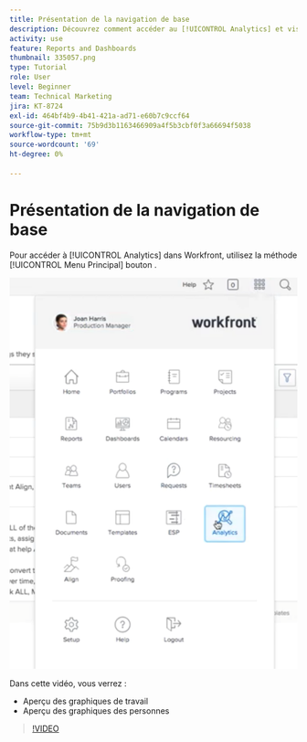 ```yaml
---
title: Présentation de la navigation de base
description: Découvrez comment accéder au [!UICONTROL Analytics] et visualisez un aperçu des graphiques de travail et des graphiques de personnes dans Workfront.
activity: use
feature: Reports and Dashboards
thumbnail: 335057.png
type: Tutorial
role: User
level: Beginner
team: Technical Marketing
jira: KT-8724
exl-id: 464bf4b9-4b41-421a-ad71-e60b7c9ccf64
source-git-commit: 75b9d3b1163466909a4f5b3cbf0f3a66694f5038
workflow-type: tm+mt
source-wordcount: '69'
ht-degree: 0%

---
```


# Présentation de la navigation de base

Pour accéder à [!UICONTROL Analytics] dans Workfront, utilisez la méthode [!UICONTROL Menu Principal] bouton .

![Une image de la recherche de la variable [!UICONTROL Analytics] dans Workfront [!UICONTROL menu principal]](assets/Navigate-NWE.png)

Dans cette vidéo, vous verrez :

* Aperçu des graphiques de travail
* Aperçu des graphiques des personnes

>[!VIDEO](https://video.tv.adobe.com/v/335057/?quality=12&learn=on)
